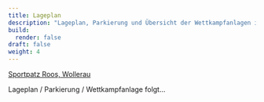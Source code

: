 ```yaml
---
title: Lageplan
description: "Lageplan, Parkierung und Übersicht der Wettkampfanlagen in Wollerau."
build:
  render: false
draft: false
weight: 4
---
```

[Sportpatz Roos, Wollerau](https://maps.app.goo.gl/USvXk7rcCLZDQe7k8)

Lageplan / Parkierung / Wettkampfanlage folgt...
